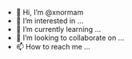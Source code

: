 - 👋 Hi, I’m @xnormam
- 👀 I’m interested in ...
- 🌱 I’m currently learning ...
- 💞️ I’m looking to collaborate on ...
- 📫 How to reach me ...

<!---
xnormam/xnormam is a ✨ special ✨ repository because its `README.md` (this file) appears on your GitHub profile.
You can click the Preview link to take a look at your changes.
--->
